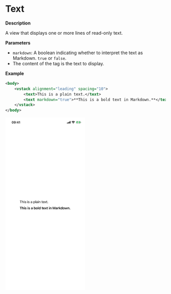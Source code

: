 # Text

**Description**

A view that displays one or more lines of read-only text.

**Parameters**

- `markdown`: A boolean indicating whether to interpret the text as Markdown. `true` or `false`.
- The content of the tag is the text to display.

**Example**

```xml
<body>
    <vstack alignment="leading" spacing="10">
        <text>This is a plain text.</text>
        <text markdown="true">**This is a bold text in Markdown.**</text>
    </vstack>
</body>
```

<img src="/Screenshots/Views/Controls/text_1.png" width="250" alt="Screenshot">
